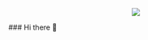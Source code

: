 <p align="center">
<img src="https://capsule-render.vercel.app/api?&type=waving&color=auto&customColorList=0&height=180&section=header&text=Daeyoung's%20Hub&fontSize=50&animation=fadeIn&fontAlignY=45" />
  </p>
### Hi there 👋

<!--
**dae0hwang/dae0hwang** is a ✨ _special_ ✨ repository because its `README.md` (this file) appears on your GitHub profile.

Here are some ideas to get you started:

- 🔭 I’m currently working on ...
- 🌱 I’m currently learning ...
- 👯 I’m looking to collaborate on ...
- 🤔 I’m looking for help with ...
- 💬 Ask me about ...
- 📫 How to reach me: ...
- 😄 Pronouns: ...
- ⚡ Fun fact: ...
-->
